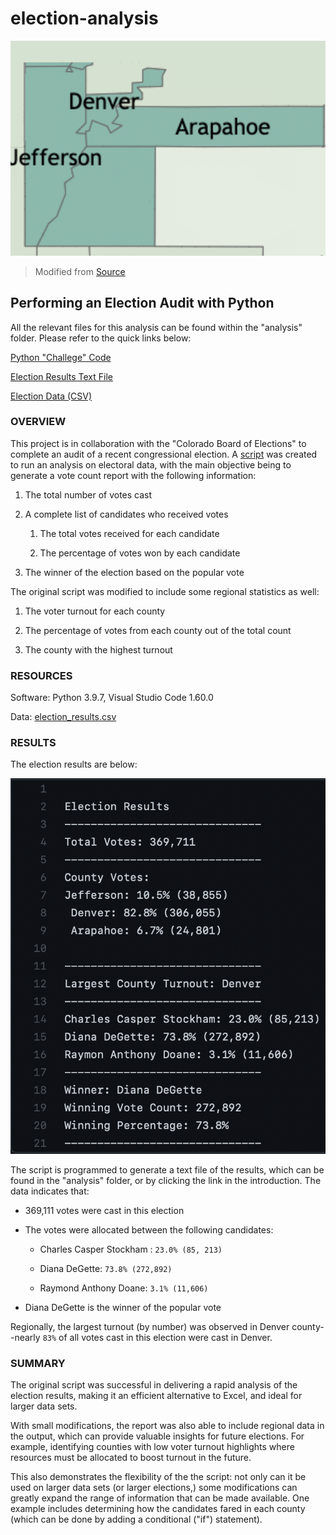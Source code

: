 # election-analysis


![alt text](https://github.com/farwaali08/election-analysis/blob/b1b9ead30a91209ad88af31be0546a19e972f3fd/analysis/Counties.png)
> Modified from [Source](https://coloradosun.com/2021/06/09/colorado-vaccination-rates/)

## Performing an Election Audit with Python

All the relevant files for this analysis can be found within the "analysis" folder. Please refer to the quick links below:

[Python "Challege" Code](https://github.com/farwaali08/election-analysis/blob/7d21a6e0653389dd9c168989e4d69f00f83b0ac5/analysis/PyPoll_Challenge.py)

[Election Results Text File](https://github.com/farwaali08/election-analysis/blob/7d21a6e0653389dd9c168989e4d69f00f83b0ac5/analysis/election_analysis.txt)

[Election Data (CSV)](https://github.com/farwaali08/election-analysis/blob/7d21a6e0653389dd9c168989e4d69f00f83b0ac5/analysis/election_results.csv)



### **OVERVIEW**

This project is in collaboration with the "Colorado Board of Elections" to complete an audit of a recent congressional election. A [script](https://github.com/farwaali08/election-analysis/blob/7d21a6e0653389dd9c168989e4d69f00f83b0ac5/analysis/PyPoll_Challenge.py) was created to run an analysis on electoral data, with the main objective being to generate a vote count report with the following information:

1. The total number of votes cast

2. A complete list of candidates who received votes

   1. The total votes received for each candidate 

   2. The percentage of votes won by each candidate

3. The winner of the election based on the popular vote


The original script was modified to include some regional statistics as well:

1. The voter turnout for each county

2. The percentage of votes from each county out of the total count

3. The county with the highest turnout


### **RESOURCES**

Software: Python 3.9.7, Visual Studio Code 1.60.0 

Data: [election_results.csv](https://github.com/farwaali08/election-analysis/blob/7d21a6e0653389dd9c168989e4d69f00f83b0ac5/analysis/election_results.csv)

### **RESULTS**

The election results are below:

![alt text](https://github.com/farwaali08/election-analysis/blob/95a3750fe8da32aea512a84f10e19d1302f18898/analysis/election%20results.png)

The script is programmed to generate a text file of the results, which can be found in the "analysis" folder, or by clicking the link in the introduction. The data indicates that:

* 369,111 votes were cast in this election

* The votes were allocated between the following candidates:

  - Charles Casper Stockham : `23.0% (85, 213)`
  
  - Diana DeGette:            `73.8% (272,892)` 
  
  - Raymond Anthony Doane:    `3.1% (11,606)` 

* Diana DeGette is the winner of the popular vote


Regionally, the largest turnout (by number) was observed in Denver county--nearly `83%` of all votes cast in this election were cast in Denver.

### **SUMMARY**

The original script was successful in delivering a rapid analysis of the election results, making it an efficient alternative to Excel, and ideal for larger data sets. 

With small modifications, the report was also able to include regional data in the output, which can provide valuable insights for future elections. For example, identifying counties with low voter turnout highlights where resources must be allocated to boost turnout in the future. 

This also demonstrates the flexibility of the the script: not only can it be used on larger data sets (or larger elections,) some modifications can greatly expand the range of information that can be made available. One example includes determining how the candidates fared in each county (which can be done by adding a conditional ("if") statement).
